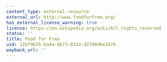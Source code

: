 ```yaml
---
content_type: external-resource
external_url: http://www.foodforfree.org/
has_external_license_warning: true
license: https://en.wikipedia.org/wiki/All_rights_reserved
status: ''
title: Food for Free
uid: 11bf9635-6a4a-4b73-832a-d2790d6e2474
wayback_url: ''
---
```

